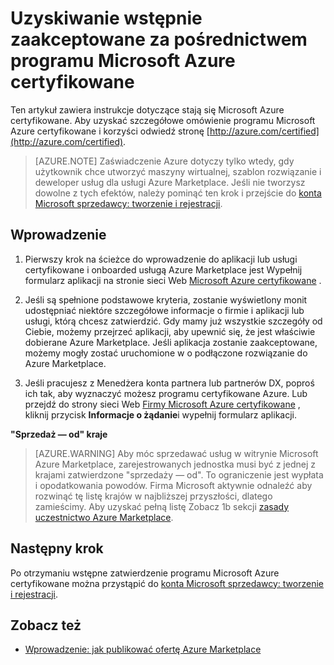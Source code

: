 <properties
   pageTitle="Uzyskiwanie wstępnie zaakceptowane przy użyciu programu Microsoft Azure certyfikowane | Microsoft Azure"
   description="Więcej informacji na temat programu partnerskiego Microsoft Azure certyfikowane i jak uzyskać dostęp do sprzedaży obraz maszyn wirtualnych, szablon rozwiązanie, usługa deweloper lub usługi danych na Azure Marketplace"
   services="marketplace-publishing"
   documentationCenter="na"
   authors="HannibalSII"
   manager="hascipio"
   editor=""
   tags=""/>

<tags
   ms.service="marketplace"
   ms.devlang="na"
   ms.topic="article"
   ms.tgt_pltfrm="na"
   ms.workload="na"
   ms.date="07/21/2016"
   ms.author="anishk;hascipio"/>

# <a name="get-pre-approved-via-the-microsoft-azure-certified-program"></a>Uzyskiwanie wstępnie zaakceptowane za pośrednictwem programu Microsoft Azure certyfikowane

Ten artykuł zawiera instrukcje dotyczące stają się Microsoft Azure certyfikowane. Aby uzyskać szczegółowe omówienie programu Microsoft Azure certyfikowane i korzyści odwiedź stronę [http://azure.com/certified](http://azure.com/certified).

> [AZURE.NOTE] Zaświadczenie Azure dotyczy tylko wtedy, gdy użytkownik chce utworzyć maszyny wirtualnej, szablon rozwiązanie i deweloper usług dla usługi Azure Marketplace. Jeśli nie tworzysz dowolne z tych efektów, należy pominąć ten krok i przejście do [konta Microsoft sprzedawcy: tworzenie i rejestracji](marketplace-publishing-accounts-creation-registration.md).

## <a name="getting-started"></a>Wprowadzenie
1. Pierwszy krok na ścieżce do wprowadzenie do aplikacji lub usługi certyfikowane i onboarded usługą Azure Marketplace jest Wypełnij formularz aplikacji na stronie sieci Web [Microsoft Azure certyfikowane](https://azure.microsoft.com/marketplace/partner-program/) .

2. Jeśli są spełnione podstawowe kryteria, zostanie wyświetlony monit udostępniać niektóre szczegółowe informacje o firmie i aplikacji lub usługi, którą chcesz zatwierdzić. Gdy mamy już wszystkie szczegóły od Ciebie, możemy przejrzeć aplikacji, aby upewnić się, że jest właściwie dobierane Azure Marketplace. Jeśli aplikacja zostanie zaakceptowane, możemy mogły zostać uruchomione w o podłączone rozwiązanie do Azure Marketplace.

3. Jeśli pracujesz z Menedżera konta partnera lub partnerów DX, poproś ich tak, aby wyznaczyć możesz programu certyfikowane Azure. Lub przejdź do strony sieci Web [Firmy Microsoft Azure certyfikowane](http://azure.com/certified) , kliknij przycisk **Informacje o żądanie**i wypełnij formularz aplikacji.

**"Sprzedaż — od" kraje**

> [AZURE.WARNING] Aby móc sprzedawać usług w witrynie Microsoft Azure Marketplace, zarejestrowanych jednostka musi być z jednej z krajami zatwierdzone "sprzedaży — od". To ograniczenie jest wypłata i opodatkowania powodów. Firma Microsoft aktywnie odnaleźć aby rozwinąć tę listę krajów w najbliższej przyszłości, dlatego zamieścimy. Aby uzyskać pełną listę Zobacz 1b sekcji [zasady uczestnictwo Azure Marketplace](http://go.microsoft.com/fwlink/?LinkID=526833).

## <a name="next-step"></a>Następny krok
Po otrzymaniu wstępne zatwierdzenie programu Microsoft Azure certyfikowane można przystąpić do [konta Microsoft sprzedawcy: tworzenie i rejestracji](marketplace-publishing-accounts-creation-registration.md).

## <a name="see-also"></a>Zobacz też
- [Wprowadzenie: jak publikować ofertę Azure Marketplace](marketplace-publishing-getting-started.md)
